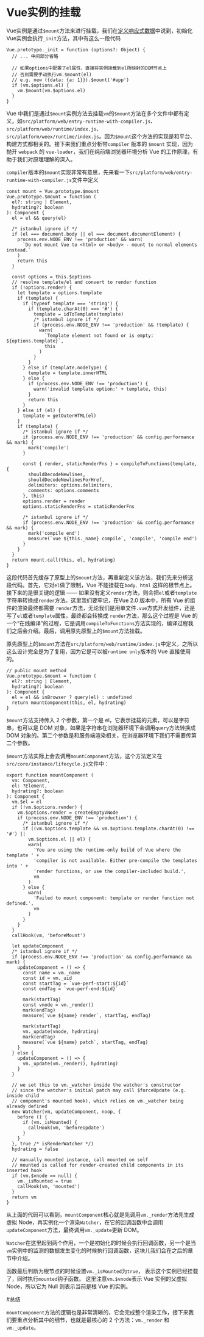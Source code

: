# Vue实例的挂载

Vue实例是通过`$mount`方法来进行挂载，我们在[定义响应式数据](./定义响应式数据.md)中说到，初始化Vue实例会执行`_init`方法，其中有这么一段代码

```
Vue.prototype._init = function (options?: Object) {
  // ... 中间部分省略

  // 如果options中配置了el属性，直接将实例挂载到el所映射的DOM节点上
  // 否则需要手动执行vm.$mount(el)
  // e.g. new ({data: {a: 1}}).$mount('#app')
  if (vm.$options.el) {
    vm.$mount(vm.$options.el)
  }
}
```

Vue 中我们是通过`$mount`实例方法去挂载`vm`的`$mount`方法在多个文件中都有定义，如`src/platform/web/entry-runtime-with-compiler.js`、`src/platform/web/runtime/index.js`、`src/platform/weex/runtime/index.js`。因为`$mount`这个方法的实现是和平台、构建方式都相关的。接下来我们重点分析带`compiler` 版本的 `$mount` 实现，因为抛开 `webpack` 的 `vue-loader`，我们在纯前端浏览器环境分析 Vue 的工作原理，有助于我们对原理理解的深入。

`compiler`版本的`$mount`实现非常有意思，先来看一下`src/platform/web/entry-runtime-with-compiler.js`文件中定义

```
const mount = Vue.prototype.$mount
Vue.prototype.$mount = function (
  el?: string | Element,
  hydrating?: boolean
): Component {
  el = el && query(el)

  /* istanbul ignore if */
  if (el === document.body || el === document.documentElement) {
    process.env.NODE_ENV !== 'production' && warn(
      `Do not mount Vue to <html> or <body> - mount to normal elements instead.`
    )
    return this
  }

  const options = this.$options
  // resolve template/el and convert to render function
  if (!options.render) {
    let template = options.template
    if (template) {
      if (typeof template === 'string') {
        if (template.charAt(0) === '#') {
          template = idToTemplate(template)
          /* istanbul ignore if */
          if (process.env.NODE_ENV !== 'production' && !template) {
            warn(
              `Template element not found or is empty: ${options.template}`,
              this
            )
          }
        }
      } else if (template.nodeType) {
        template = template.innerHTML
      } else {
        if (process.env.NODE_ENV !== 'production') {
          warn('invalid template option:' + template, this)
        }
        return this
      }
    } else if (el) {
      template = getOuterHTML(el)
    }
    if (template) {
      /* istanbul ignore if */
      if (process.env.NODE_ENV !== 'production' && config.performance && mark) {
        mark('compile')
      }

      const { render, staticRenderFns } = compileToFunctions(template, {
        shouldDecodeNewlines,
        shouldDecodeNewlinesForHref,
        delimiters: options.delimiters,
        comments: options.comments
      }, this)
      options.render = render
      options.staticRenderFns = staticRenderFns

      /* istanbul ignore if */
      if (process.env.NODE_ENV !== 'production' && config.performance && mark) {
        mark('compile end')
        measure(`vue ${this._name} compile`, 'compile', 'compile end')
      }
    }
  }
  return mount.call(this, el, hydrating)
}
```

这段代码首先缓存了原型上的`$mount`方法，再重新定义该方法，我们先来分析这段代码。首先，它对`el`做了限制，Vue 不能挂载在`body、html` 这样的根节点上。接下来的是很关键的逻辑 —— 如果没有定义`render`方法，则会把`el`或者`template`字符串转换成`render`方法。这里我们要牢记，在Vue 2.0 版本中，所有 Vue 的组件的渲染最终都需要 `render`方法，无论我们是用单文件`.vue`方式开发组件，还是写了`el`或者`template`属性，最终都会转换成 `render`方法，那么这个过程是 Vue 的一个“在线编译”的过程，它是调用`compileToFunctions`方法实现的，编译过程我们之后会介绍。最后，调用原先原型上的`$mount`方法挂载。

原先原型上的`$mount`方法在`src/platform/web/runtime/index.js`中定义，之所以这么设计完全是为了复用，因为它是可以被`runtime only`版本的 Vue 直接使用的。

```
// public mount method
Vue.prototype.$mount = function (
  el?: string | Element,
  hydrating?: boolean
): Component {
  el = el && inBrowser ? query(el) : undefined
  return mountComponent(this, el, hydrating)
}
```

`$mount`方法支持传入 2 个参数，第一个是 el，它表示挂载的元素，可以是字符串，也可以是 DOM 对象，如果是字符串在浏览器环境下会调用`query`方法转换成 DOM 对象的。第二个参数是和服务端渲染相关，在浏览器环境下我们不需要传第二个参数。

`$mount`方法实际上会去调用`mountComponent`方法，这个方法定义在`src/core/instance/lifecycle.js`文件中：

```
export function mountComponent (
  vm: Component,
  el: ?Element,
  hydrating?: boolean
): Component {
  vm.$el = el
  if (!vm.$options.render) {
    vm.$options.render = createEmptyVNode
    if (process.env.NODE_ENV !== 'production') {
      /* istanbul ignore if */
      if ((vm.$options.template && vm.$options.template.charAt(0) !== '#') ||
        vm.$options.el || el) {
        warn(
          'You are using the runtime-only build of Vue where the template ' +
          'compiler is not available. Either pre-compile the templates into ' +
          'render functions, or use the compiler-included build.',
          vm
        )
      } else {
        warn(
          'Failed to mount component: template or render function not defined.',
          vm
        )
      }
    }
  }
  callHook(vm, 'beforeMount')

  let updateComponent
  /* istanbul ignore if */
  if (process.env.NODE_ENV !== 'production' && config.performance && mark) {
    updateComponent = () => {
      const name = vm._name
      const id = vm._uid
      const startTag = `vue-perf-start:${id}`
      const endTag = `vue-perf-end:${id}`

      mark(startTag)
      const vnode = vm._render()
      mark(endTag)
      measure(`vue ${name} render`, startTag, endTag)

      mark(startTag)
      vm._update(vnode, hydrating)
      mark(endTag)
      measure(`vue ${name} patch`, startTag, endTag)
    }
  } else {
    updateComponent = () => {
      vm._update(vm._render(), hydrating)
    }
  }

  // we set this to vm._watcher inside the watcher's constructor
  // since the watcher's initial patch may call $forceUpdate (e.g. inside child
  // component's mounted hook), which relies on vm._watcher being already defined
  new Watcher(vm, updateComponent, noop, {
    before () {
      if (vm._isMounted) {
        callHook(vm, 'beforeUpdate')
      }
    }
  }, true /* isRenderWatcher */)
  hydrating = false

  // manually mounted instance, call mounted on self
  // mounted is called for render-created child components in its inserted hook
  if (vm.$vnode == null) {
    vm._isMounted = true
    callHook(vm, 'mounted')
  }
  return vm
}
```

从上面的代码可以看到，`mountComponent`核心就是先调用`vm._render`方法先生成虚拟 Node，再实例化一个渲染`Watcher`，在它的回调函数中会调用`updateComponent`方法，最终调用`vm._update`更新 DOM。

`Watcher`在这里起到两个作用，一个是初始化的时候会执行回调函数，另一个是当`vm`实例中的监测的数据发生变化的时候执行回调函数，这块儿我们会在之后的章节中介绍。

函数最后判断为根节点的时候设置`vm._isMounted`为`true`， 表示这个实例已经挂载了，同时执行`mounted`钩子函数。 这里注意`vm.$vnode`表示 Vue 实例的父虚拟 Node，所以它为 Null 则表示当前是根 Vue 的实例。

#总结

`mountComponent`方法的逻辑也是非常清晰的，它会完成整个渲染工作，接下来我们要重点分析其中的细节，也就是最核心的 2 个方法：`vm._render` 和 `vm._update`。
